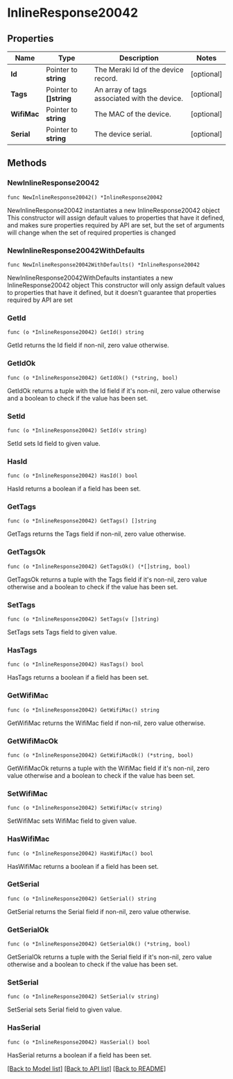 # InlineResponse20042

## Properties

Name | Type | Description | Notes
------------ | ------------- | ------------- | -------------
**Id** | Pointer to **string** | The Meraki Id of the device record. | [optional] 
**Tags** | Pointer to **[]string** | An array of tags associated with the device. | [optional] 
**WifiMac** | Pointer to **string** | The MAC of the device. | [optional] 
**Serial** | Pointer to **string** | The device serial. | [optional] 

## Methods

### NewInlineResponse20042

`func NewInlineResponse20042() *InlineResponse20042`

NewInlineResponse20042 instantiates a new InlineResponse20042 object
This constructor will assign default values to properties that have it defined,
and makes sure properties required by API are set, but the set of arguments
will change when the set of required properties is changed

### NewInlineResponse20042WithDefaults

`func NewInlineResponse20042WithDefaults() *InlineResponse20042`

NewInlineResponse20042WithDefaults instantiates a new InlineResponse20042 object
This constructor will only assign default values to properties that have it defined,
but it doesn't guarantee that properties required by API are set

### GetId

`func (o *InlineResponse20042) GetId() string`

GetId returns the Id field if non-nil, zero value otherwise.

### GetIdOk

`func (o *InlineResponse20042) GetIdOk() (*string, bool)`

GetIdOk returns a tuple with the Id field if it's non-nil, zero value otherwise
and a boolean to check if the value has been set.

### SetId

`func (o *InlineResponse20042) SetId(v string)`

SetId sets Id field to given value.

### HasId

`func (o *InlineResponse20042) HasId() bool`

HasId returns a boolean if a field has been set.

### GetTags

`func (o *InlineResponse20042) GetTags() []string`

GetTags returns the Tags field if non-nil, zero value otherwise.

### GetTagsOk

`func (o *InlineResponse20042) GetTagsOk() (*[]string, bool)`

GetTagsOk returns a tuple with the Tags field if it's non-nil, zero value otherwise
and a boolean to check if the value has been set.

### SetTags

`func (o *InlineResponse20042) SetTags(v []string)`

SetTags sets Tags field to given value.

### HasTags

`func (o *InlineResponse20042) HasTags() bool`

HasTags returns a boolean if a field has been set.

### GetWifiMac

`func (o *InlineResponse20042) GetWifiMac() string`

GetWifiMac returns the WifiMac field if non-nil, zero value otherwise.

### GetWifiMacOk

`func (o *InlineResponse20042) GetWifiMacOk() (*string, bool)`

GetWifiMacOk returns a tuple with the WifiMac field if it's non-nil, zero value otherwise
and a boolean to check if the value has been set.

### SetWifiMac

`func (o *InlineResponse20042) SetWifiMac(v string)`

SetWifiMac sets WifiMac field to given value.

### HasWifiMac

`func (o *InlineResponse20042) HasWifiMac() bool`

HasWifiMac returns a boolean if a field has been set.

### GetSerial

`func (o *InlineResponse20042) GetSerial() string`

GetSerial returns the Serial field if non-nil, zero value otherwise.

### GetSerialOk

`func (o *InlineResponse20042) GetSerialOk() (*string, bool)`

GetSerialOk returns a tuple with the Serial field if it's non-nil, zero value otherwise
and a boolean to check if the value has been set.

### SetSerial

`func (o *InlineResponse20042) SetSerial(v string)`

SetSerial sets Serial field to given value.

### HasSerial

`func (o *InlineResponse20042) HasSerial() bool`

HasSerial returns a boolean if a field has been set.


[[Back to Model list]](../README.md#documentation-for-models) [[Back to API list]](../README.md#documentation-for-api-endpoints) [[Back to README]](../README.md)



